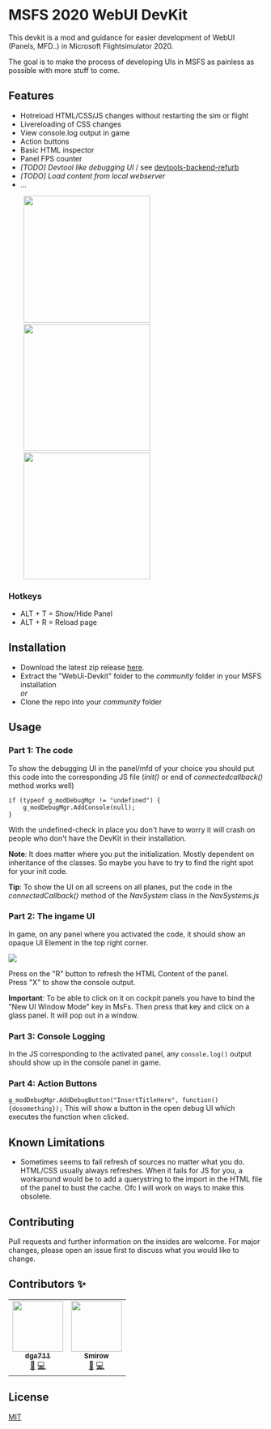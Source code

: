 # MSFS 2020 WebUI DevKit

This devkit is a mod and guidance for easier development of WebUI (Panels, MFD..) in Microsoft Flightsimulator 2020.

The goal is to make the process of developing UIs in MSFS as painless as possible with more stuff to come.

## Features
* Hotreload HTML/CSS/JS changes without restarting the sim or flight
* Livereloading of CSS changes
* View console.log output in game
* Action buttons
* Basic HTML inspector
* Panel FPS counter
* _[TODO] Devtool like debugging UI_ / see [devtools-backend-refurb](https://github.com/dga711/devtools-backend-refurb)
* _[TODO] Load content from local webserver_
* ...

<img src="https://i.imgur.com/9P2kHUF.png" width="250" style="margin-left:30px">&nbsp;&nbsp;&nbsp;<img src="https://i.imgur.com/V2Dl6bs.png" width="250" style="margin-left:30px"></img>&nbsp;&nbsp;&nbsp;<img src="https://i.imgur.com/WjMBj63.png" width="250" style="margin-left:30px">

### Hotkeys
* ALT + T = Show/Hide Panel
* ALT + R = Reload page

## Installation

* Download the latest zip release [here](https://github.com/dga711/msfs-webui-devkit/releases).
* Extract the "WebUi-Devkit" folder to the _community_ folder in your MSFS installation  
_or_  
* Clone the repo into your _community_ folder


## Usage

### Part 1: The code

To show the debugging UI in the panel/mfd of your choice you should put this code into the corresponding JS file (_init()_ or end of _connectedcallback()_ method works well)
```        
if (typeof g_modDebugMgr != "undefined") {
    g_modDebugMgr.AddConsole(null);
}
```
With the undefined-check in place you don't have to worry it will crash on people who don't have the DevKit in their installation.

**Note**: It does matter where you put the initialization. Mostly dependent on inheritance of the classes. So maybe you have to try to find the right spot for your init code.

**Tip**: To show the UI on all screens on all planes, put the code in the _connectedCallback()_ method of the _NavSystem_ class in the _NavSystems.js_

### Part 2: The ingame UI
In game, on any panel where you activated the code, it should show an opaque UI Element in the top right corner.

![](https://i.imgur.com/gw90Lmk.png)

Press on the "R" button to refresh the HTML Content of the panel.  
Press "X" to show the console output.

**Important**: To be able to click on it on cockpit panels you have to bind the "New UI Window Mode" key in MsFs. Then press that key and click on a glass panel. It will pop out in a window.

### Part 3: Console Logging
In the JS corresponding to the activated panel, any `console.log()` output should show up in the console panel in game.

### Part 4: Action Buttons
```g_modDebugMgr.AddDebugButton("InsertTitleHere", function() {dosomething});```
This will show a button in the open debug UI which executes the function when clicked.


## Known Limitations

* Sometimes seems to fail refresh of sources no matter what you do.   
HTML/CSS usually always refreshes. When it fails for JS for you, a workaround would be to add a querystring to the import in the HTML file of the panel to bust the cache. Ofc I will work on ways to make this obsolete.

## Contributing
Pull requests and further information on the insides are welcome. For major changes, please open an issue first to discuss what you would like to change.

## Contributors ✨

<!-- ALL-CONTRIBUTORS-LIST:START - Do not remove or modify this section -->
<!-- prettier-ignore-start -->
<!-- markdownlint-disable -->
<table>
  <tr>
    <td align="center"><a href="https://github.com/dga711"><img src="https://avatars0.githubusercontent.com/u/2995606?v=4" width="100px;" alt=""/><br /><sub><b>dga711</b></sub></a><br /><a href="#ideas-naorunaoru" title="Ideas, Planning, & Feedback">🤔</a> <a href="https://github.com/dga711/msfs-webui-devkit/commits?author=dga711" title="Code">💻</a></td>
    <td align="center"><a href="https://github.com/Smirow"><img src="https://avatars1.githubusercontent.com/u/16503412?v=4" width="100px;" alt=""/><br /><sub><b>Smirow</b></sub></a><br /><a href="https://github.com/dga711/msfs-webui-devkit/issues?q=is%3Aissue+author%3ASmirow" title="Bug reports">🐛</a> <a href="https://github.com/dga711/msfs-webui-devkit/commits?author=Smirow" title="Code">💻</a></td>
  </tr>
</table>

<!-- markdownlint-enable -->
<!-- prettier-ignore-end -->
<!-- ALL-CONTRIBUTORS-LIST:END -->

## License
[MIT](https://choosealicense.com/licenses/mit/)
